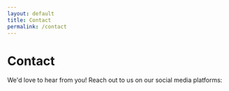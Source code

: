```yaml
---
layout: default
title: Contact
permalink: /contact
---
```


<main class="container mx-auto max-w-3xl p-6 flex flex-col items-center">
    <h1 class="text-3xl font-bold mb-6">Contact</h1>
    <p class="text-lg mb-6">We'd love to hear from you! Reach out to us on our social media platforms:</p>
    <div class="flex space-x-8 text-3xl justify-center">
        <a href="{{ site.github_url }}" target="_blank" rel="noopener" class="text-black dark:text-white hover:text-gray-700 dark:hover:text-gray-300" aria-label="GitHub">
            <i class="fab fa-github"></i>
        </a>
        <a href="{{ site.linkedin_url }}" target="_blank" rel="noopener" class="text-black dark:text-white hover:text-gray-700 dark:hover:text-gray-300" aria-label="LinkedIn">
            <i class="fab fa-linkedin"></i>
        </a>
        <a href="{{ site.twitter_url }}" target="_blank" rel="noopener" class="text-black dark:text-white hover:text-gray-700 dark:hover:text-gray-300" aria-label="Twitter">
            <i class="fab fa-twitter"></i>
        </a>
    </div>
</main>
